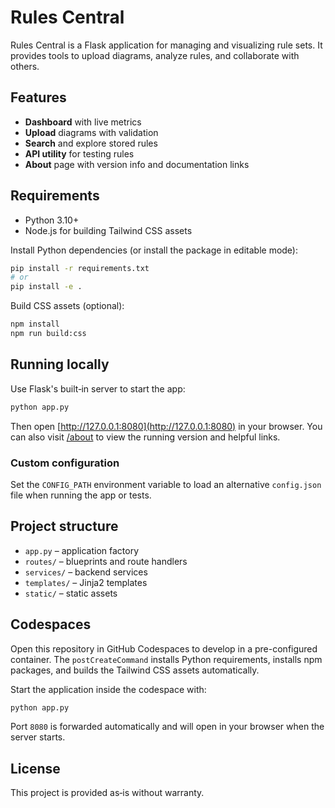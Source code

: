 # Rules Central

Rules Central is a Flask application for managing and visualizing rule sets.
It provides tools to upload diagrams, analyze rules, and collaborate with others.

## Features
- **Dashboard** with live metrics
- **Upload** diagrams with validation
- **Search** and explore stored rules
- **API utility** for testing rules
- **About** page with version info and documentation links

## Requirements
- Python 3.10+
- Node.js for building Tailwind CSS assets

Install Python dependencies (or install the package in editable mode):
```bash
pip install -r requirements.txt
# or
pip install -e .
```

Build CSS assets (optional):
```bash
npm install
npm run build:css
```

## Running locally
Use Flask's built‑in server to start the app:
```bash
python app.py
```
Then open [http://127.0.0.1:8080](http://127.0.0.1:8080) in your browser.
You can also visit [/about](http://127.0.0.1:8080/about) to view the running version and helpful links.

### Custom configuration
Set the ``CONFIG_PATH`` environment variable to load an alternative
``config.json`` file when running the app or tests.

## Project structure
- `app.py` – application factory
- `routes/` – blueprints and route handlers
- `services/` – backend services
- `templates/` – Jinja2 templates
- `static/` – static assets

## Codespaces

Open this repository in GitHub Codespaces to develop in a pre-configured container.
The `postCreateCommand` installs Python requirements, installs npm packages, and
builds the Tailwind CSS assets automatically.

Start the application inside the codespace with:
```bash
python app.py
```
Port `8080` is forwarded automatically and will open in your browser when the
server starts.

## License
This project is provided as‑is without warranty.
